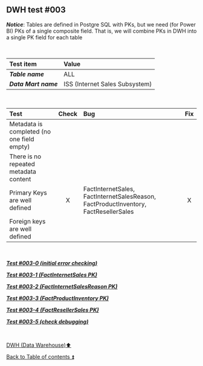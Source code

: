 ## DWH test  #003   

**_Notice_**: Tables are defined in Postgre SQL with PKs, but we need (for Power BI) PKs of a single composite field. That is, we will combine PKs in DWH into a single PK field for each table  

<p><br></p>

| Test item             | Value                          |
| :-------------------- | :----------------------------- |
| **_Table name_**      | ALL                            |
| **_Data Mart name_**  | ISS (Internet Sales Subsystem) |

<p><br></p>

| Test                                                                                  | Check | Bug                               | Fix |
| :------------------------------------------------------------------------------------ | :---: | :-------------------------------- | :-: |
| Metadata is completed (no one field empty)                                            |       |                                   |     |
| There is no repeated metadata content                                                 |       |                                   |     |
| Primary Keys are well defined                                                         | X     | FactInternetSales, FactInternetSalesReason, FactProductInventory, FactResellerSales | X   |
| Foreign keys are well defined                                                         |       |                                   |     |

<p><br></p>

**_[Test #003-0 (initial error checking)](t003_0.md)_**  

**_[Test #003-1 (FactInternetSales PK)](t003_1.md)_**  

**_[Test #003-2 (FactInternetSalesReason PK)](t003_2.md)_**  

**_[Test #003-3 (FactProductInventory PK)](t003_3.md)_**  

**_[Test #003-4 (FactResellerSales PK)](t003_4.md)_**  

**_[Test #003-5 (check debugging)](t003_5.md)_**  

<p><br></p>

[DWH (Data Warehouse):arrow_up:](../dwh.md)  

[Back to Table of contents :arrow_double_up:](../../README.md)  